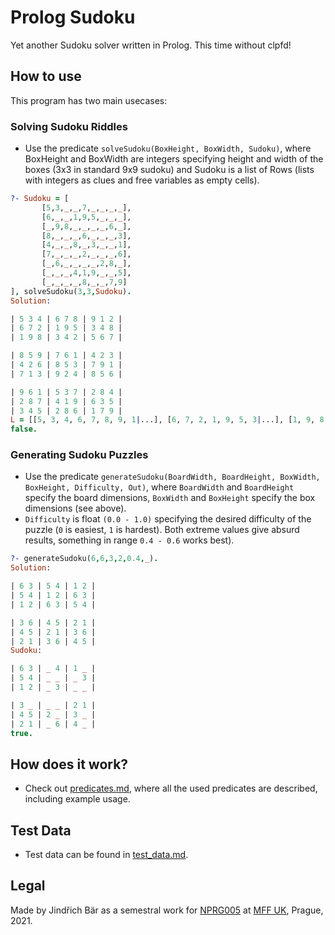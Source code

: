 # Prolog Sudoku
Yet another Sudoku solver written in Prolog. This time without clpfd!

## How to use
This program has two main usecases:
### Solving Sudoku Riddles
  -  Use the predicate `solveSudoku(BoxHeight, BoxWidth, Sudoku)`, where BoxHeight and BoxWidth are integers specifying height and width of the boxes (3x3 in standard 9x9 sudoku) and Sudoku is a list of Rows (lists with integers as clues and free variables as empty cells).
```prolog
?- Sudoku = [
       [5,3,_,_,7,_,_,_,_],
       [6,_,_,1,9,5,_,_,_],
       [_,9,8,_,_,_,_,6,_],
       [8,_,_,_,6,_,_,_,3],
       [4,_,_,8,_,3,_,_,1],
       [7,_,_,_,2,_,_,_,6],
       [_,6,_,_,_,_,2,8,_],
       [_,_,_,4,1,9,_,_,5],
       [_,_,_,_,8,_,_,7,9]
], solveSudoku(3,3,Sudoku).
Solution: 

| 5 3 4 | 6 7 8 | 9 1 2 |
| 6 7 2 | 1 9 5 | 3 4 8 |
| 1 9 8 | 3 4 2 | 5 6 7 |

| 8 5 9 | 7 6 1 | 4 2 3 |
| 4 2 6 | 8 5 3 | 7 9 1 |
| 7 1 3 | 9 2 4 | 8 5 6 |

| 9 6 1 | 5 3 7 | 2 8 4 |
| 2 8 7 | 4 1 9 | 6 3 5 |
| 3 4 5 | 2 8 6 | 1 7 9 |
L = [[5, 3, 4, 6, 7, 8, 9, 1|...], [6, 7, 2, 1, 9, 5, 3|...], [1, 9, 8, 3, 4, 2|...], [8, 5, 9, 7, 6|...], [4, 2, 6, 8|...], [7, 1, 3|...], [9, 6|...], [2|...], [...|...]] ;
false.
  ```
  
### Generating Sudoku Puzzles
  -  Use the predicate `generateSudoku(BoardWidth, BoardHeight, BoxWidth, BoxHeight, Difficulty, Out)`, where `BoardWidth` and `BoardHeight` specify the board dimensions, `BoxWidth` and `BoxHeight` specify the box dimensions (see above). 
  -  `Difficulty` is float `(0.0 - 1.0)` specifying the desired difficulty of the puzzle (`0` is easiest, `1` is hardest). Both extreme values give absurd results, something in range `0.4 - 0.6` works best).
```prolog
?- generateSudoku(6,6,3,2,0.4,_).
Solution:

| 6 3 | 5 4 | 1 2 |
| 5 4 | 1 2 | 6 3 |
| 1 2 | 6 3 | 5 4 |

| 3 6 | 4 5 | 2 1 |
| 4 5 | 2 1 | 3 6 |
| 2 1 | 3 6 | 4 5 |
Sudoku:

| 6 3 | _ 4 | 1 _ |
| 5 4 | _ _ | _ 3 |
| 1 2 | _ 3 | _ _ |

| 3 _ | _ _ | 2 1 |
| 4 5 | 2 _ | 3 _ |
| 2 1 | _ 6 | 4 _ |
true.
```
## How does it work?
- Check out [predicates.md](https://github.com/barjin/Prolog-Sudoku/blob/main/predicates.md), where all the used predicates are described, including example usage.

## Test Data
- Test data can be found in [test_data.md](https://github.com/barjin/Prolog-Sudoku/blob/main/test_data.md).

## Legal
Made by Jindřich Bär as a semestral work for [NPRG005](https://is.cuni.cz/studium/predmety/index.php?tid=&do=predmet&kod=NPRG005&skr=2020&fak=11320) at [MFF UK](https://www.mff.cuni.cz/), Prague, 2021.

